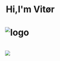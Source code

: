  <h1 align="center">Hi,I'm Vitør <h1>
 
&nbsp;
&nbsp;
&nbsp;
&nbsp;
&nbsp;
&nbsp;
&nbsp;
&nbsp;
&nbsp;
&nbsp;
&nbsp;
&nbsp;
&nbsp;
![logo](https://images.wallpapersden.com/image/download/anime-girl-holding-tea-outside_am5raGiUmZqaraWkpJRobWllrWdpZWU.jpg)


&nbsp;
&nbsp;
&nbsp;
&nbsp;
&nbsp;
&nbsp;
&nbsp;
&nbsp;
&nbsp;
&nbsp;
&nbsp;
&nbsp;
&nbsp;
<a href="https://github.com/VitorNextren">
<img align="center" src="https://github-readme-stats.vercel.app/api?username=VitorNextren&theme=dark&hide_langs_below=1" />
</a>
